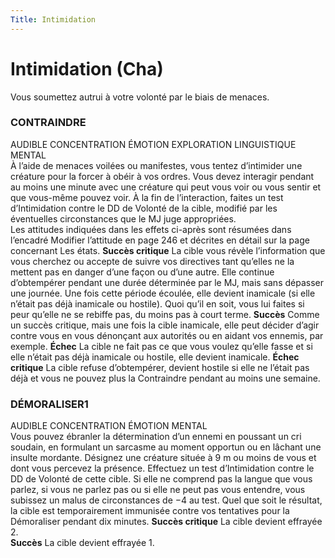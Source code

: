 ```yaml
---
Title: Intimidation
---
```

# Intimidation (Cha)
Vous soumettez autrui à votre volonté par le biais de menaces. 

### CONTRAINDRE
AUDIBLE CONCENTRATION ÉMOTION EXPLORATION LINGUISTIQUE MENTAL  
À l’aide de menaces voilées ou manifestes, vous tentez d’intimider une créature pour la forcer à obéir à vos ordres. Vous devez interagir pendant au moins une minute avec une créature qui peut vous voir ou vous sentir et que vous-même pouvez voir. À la fin de l’interaction, faites un test d’Intimidation contre le DD de Volonté de la cible, modifié par les éventuelles circonstances que le MJ juge appropriées.  
Les attitudes indiquées dans les effets ci-après sont résumées dans l’encadré Modifier l’attitude en page 246 et décrites en détail sur la page concernant Les états.
**Succès critique** La cible vous révèle l’information que vous cherchez ou accepte de suivre vos directives tant qu’elles ne la mettent pas en danger d’une façon ou d’une autre. Elle continue d’obtempérer pendant une durée déterminée par le MJ, mais sans dépasser une journée. Une fois cette période écoulée, elle devient inamicale (si elle n’était pas déjà inamicale ou hostile). Quoi qu’il en soit, vous lui faites si peur qu’elle ne se rebiffe pas, du moins pas à court terme.
**Succès** Comme un succès critique, mais une fois la cible inamicale, elle peut décider d’agir contre vous en vous dénonçant aux autorités ou en aidant vos ennemis, par exemple.
**Échec** La cible ne fait pas ce que vous voulez qu’elle fasse et si elle n’était pas déjà inamicale ou hostile, elle devient inamicale.
**Échec critique** La cible refuse d’obtempérer, devient hostile si elle ne l’était pas déjà et vous ne pouvez plus la Contraindre pendant au moins une semaine.

### DÉMORALISER1
AUDIBLE CONCENTRATION ÉMOTION MENTAL  
Vous pouvez ébranler la détermination d’un ennemi en poussant un cri soudain, en formulant un sarcasme au moment opportun ou en lâchant une insulte mordante. Désignez une créature située à 9 m ou moins de vous et dont vous percevez la présence. Effectuez un test d’Intimidation contre le DD de Volonté de cette cible. Si elle ne comprend pas la langue que vous parlez, si vous ne parlez pas ou si elle ne peut pas vous entendre, vous subissez un malus de circonstances de −4 au test. Quel que soit le résultat, la cible est temporairement immunisée contre vos tentatives pour la Démoraliser pendant dix minutes.
**Succès critique** La cible devient effrayée 2.  
**Succès** La cible devient effrayée 1.
